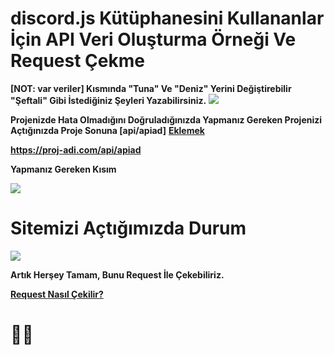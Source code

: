 <h1>discord.js Kütüphanesini Kullananlar İçin API Veri Oluşturma Örneği Ve Request Çekme</h1>

**[NOT: var veriler] Kısmında "Tuna" Ve "Deniz" Yerini Değiştirebilir "Şeftali" Gibi İstediğiniz Şeyleri Yazabilirsiniz.**
<img src="https://cdn.discordapp.com/attachments/705019613586522156/811391532393037824/veriler.png">

**Projenizde Hata Olmadığını Doğruladığınızda Yapmanız Gereken
Projenizi Açtığınızda Proje Sonuna [api/apiad]** <a href="https://proje-adi.com/api/apiad">**Eklemek**</a>

**https://proj-adi.com/api/apiad**

**Yapmanız Gereken Kısım**

<img src="https://cdn.discordapp.com/attachments/705019613586522156/811389562546815006/apiad.png">
                                                                      
<h1>Sitemizi Açtığımızda Durum</h1>
<img src="https://cdn.discordapp.com/attachments/705019613586522156/811391717005459506/durum.png">

**Artık Herşey Tamam, Bunu Request İle Çekebiliriz.**

<a href="">**Request Nasıl Çekilir?**</a>

<h1>🤜🤛</h1>
